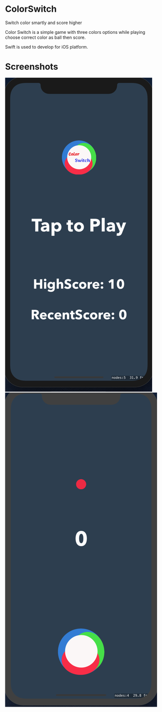 # ColorSwitch
Switch color smartly and score higher

Color Switch is a simple game with three colors options while playing choose correct color as ball then score.

Swift is used to develop for iOS platform.

# Screenshots

![alt tag](https://github.com/bpbista/ColorSwitch/blob/master/images/colorSwitchMenu.png "Playing Dice Roll")
![alt tag](https://github.com/bpbista/ColorSwitch/blob/master/images/colorSwitchGame.png "Playing Dice Roll")

